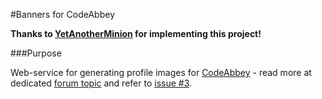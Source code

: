 #Banners for CodeAbbey

**Thanks to [YetAnotherMinion](https://github.com/YetAnotherMinion) for implementing this project!**

###Purpose

Web-service for generating profile images for [CodeAbbey](http://www.codeabbey.com) - read more at dedicated
[forum topic](http://www.codeabbey.com/index/forum_topic/05a264cb079eae987e938be4d8271fdc) and refer to
[issue #3](https://github.com/CodeAbbey/meta/issues/3).

